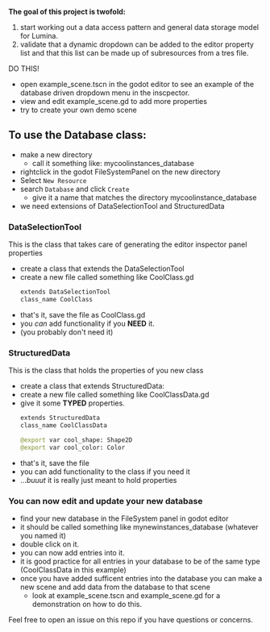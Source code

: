 __The goal of this project is twofold:__

1. start working out a data access pattern and general data storage model for Lumina.
2. validate that a dynamic dropdown can be added to the editor property list and that this list can be made up of subresources from a tres file.

DO THIS!
- open example_scene.tscn in the godot editor to see an example of the database driven dropdown menu in the inscpector.
- view and edit example_scene.gd to add more properties
- try to create your own demo scene

## To use the Database class:
  - make a new directory
    - call it something like: mycoolinstances_database
  - rightclick in the godot FileSystemPanel on the new directory
  - Select `New Resource`
  - search `Database` and click `Create`
    - give it a name that matches the directory mycoolinstance_database
  - we need extensions of DataSelectionTool and StructuredData
### DataSelectionTool
  This is the class that takes care of generating the editor inspector panel properties
  - create a class that extends the DataSelectionTool
  - create a new file called something like CoolClass.gd
    ```python
    extends DataSelectionTool
    class_name CoolClass
    ```
  - that's it, save the file as CoolClass.gd
  - you _can_ add functionality if you __NEED__ it.
  - (you probably don't need it)
### StructuredData
  This is the class that holds the properties of you new class
  - create a class that extends StructuredData:
  - create a new file called something like CoolClassData.gd
  - give it some __TYPED__ properties.
    ```python
    extends StructuredData
    class_name CoolClassData

    @export var cool_shape: Shape2D
    @export var cool_color: Color

    ```
  - that's it, save the file
  - you can add functionality to the class if you need it
  - ..._buuut_ it is really just meant to hold properties
### You can now edit and update your new database
  - find your new database in the FileSystem panel in godot editor
  - it should be called something like mynewinstances_database (whatever you named it)
  - double click on it.
  - you can now add entries into it.
  - it is good practice for all entries in your database to be of the same type (CoolClassData in this example)
  - once you have added sufficent entries into the database you can make a new scene and add data from the database to that scene
    - look at example_scene.tscn and example_scene.gd for a demonstration on how to do this.

Feel free to open an issue on this repo if you have questions or concerns.
